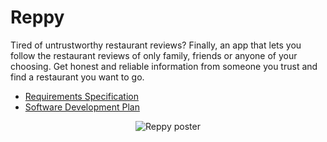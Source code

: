 # Reppy
Tired of untrustworthy restaurant reviews? Finally, an app that lets you follow the restaurant reviews of only family, friends or anyone of your choosing. Get honest and reliable information from someone you trust and find a restaurant you want to go.

- [Requirements Specification](docs/Requirements_Specification.md)
- [Software Development Plan](docs/Software_Development_Plan.md)

<p align="center">
	<img src="../resources/reppy-poster-1.png" alt="Reppy poster">
</p>
